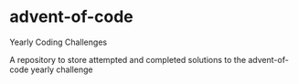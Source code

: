 # advent-of-code
Yearly Coding Challenges


A repository to store attempted and completed solutions to the advent-of-code yearly challenge